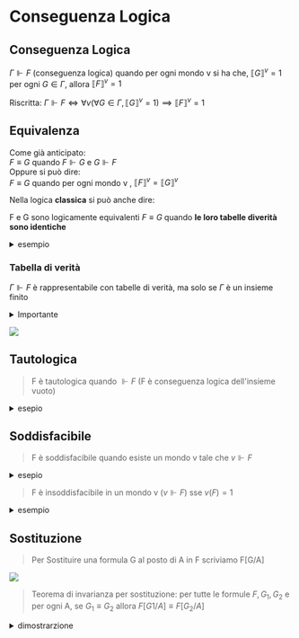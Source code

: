 # Conseguenza Logica

## Conseguenza Logica 
$\Gamma \Vdash F$ (conseguenza logica) quando per ogni mondo v si ha che, $\llbracket  G\rrbracket^v=1$ per ogni $G \in \Gamma$, allora $\llbracket  F\rrbracket^v=1$

Riscritta:
$\Gamma \Vdash F \iff \forall v(\forall G \in \Gamma, \llbracket G\rrbracket^v =1)\implies \llbracket  F\rrbracket^v =1$


## Equivalenza 

Come già anticipato:  
$F \equiv G$ quando $F \Vdash G$ e $G \Vdash F$  
Oppure si può dire:  
$F \equiv G$ quando per ogni mondo v , $\llbracket  F\rrbracket^v = \llbracket  G\rrbracket^v$


Nella logica **classica** si può anche dire:  

F e G sono logicamente equivalenti $F \equiv G$ quando **le loro tabelle diverità sono identiche**

<details>
<summary>
esempio
</summary>

![](vx_images/1099714806916.png)
</details>


### Tabella di verità 

$\Gamma \Vdash F$  è rappresentabile con tabelle di verità, ma solo se $\Gamma$ è un insieme finito

<details>
<summary>
Importante
</summary>

![](vx_images/442124002817000.png)

</details>

![](vx_images/5947726596008.png)



## Tautologica 

> F è tautologica quando $\Vdash F$ (F è conseguenza logica dell'insieme vuoto)

<details>
<summary>
esepio
</summary>

la tabella ha soli uno

$A\implies A$

![](vx_images/4869135239393.png)

</details>


## Soddisfacibile 

> F è soddisfacibile quando esiste un mondo v tale che $v \Vdash F$

<details>
<summary>
esepio
</summary>

la tabella ha almeno un uno

$\neg A$

</details>

> F è insoddisfacibile in un mondo v ($v \Vdash F$) sse $v(F)=1$

<details>
<summary>
esempio
</summary>

è insoddisfacibile se la tabella ha soli zero 

$A \wedge \neg A$

</details>


## Sostituzione


> Per Sostituire una formula G al posto di A in F scriviamo F[G/A]


![](vx_images/1891936219394.png)


> Teorema di invarianza per sostituzione: per tutte le formule $F,G_1,G_2$ e per ogni A, se $G_1 \equiv G_2$ allora $F[G1/A] \equiv F[G_2/A]$

<details>
<summary>
dimostrarzione 
</summary>

![](vx_images/324474819259397.png)
![](vx_images/590965001816920.png)
</details>

